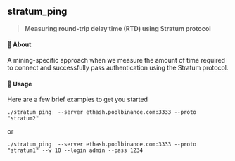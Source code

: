 ## stratum_ping

>**Measuring round-trip delay time (RTD) using Stratum protocol**

#### 🤔 About

A mining-specific approach when we measure the amount of time required to connect and successfully pass authentication using the Stratum protocol.

#### 🚀 Usage

Here are a few brief examples to get you started

```
./stratum_ping  --server ethash.poolbinance.com:3333 --proto "stratum2"
```

or 

``` 
./stratum_ping  --server ethash.poolbinance.com:3333 --proto "stratum1" --w 10 --login admin --pass 1234
```
